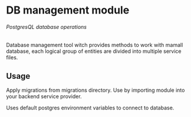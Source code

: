 # DB management module

###### PostgresQL database operations

Database management tool witch provides methods to work with mamall database, each logical group of entities are divided into multiple service files.

## Usage

Apply migrations from migrations directory.
Use by importing module into your backend service provider.

Uses default postgres environment variables to connect to database.